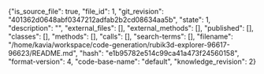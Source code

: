 {"is_source_file": true, "file_id": 1, "git_revision": "401362d0648abf0347212adfab2b2cd08634aa5b", "state": 1, "description": "", "external_files": [], "external_methods": [], "published": [], "classes": [], "methods": [], "calls": [], "search-terms": [], "filename": "/home/kavia/workspace/code-generation/rubik3d-explorer-96617-96623/README.md", "hash": "e1b95782e514c99ca41a473f24560158", "format-version": 4, "code-base-name": "default", "knowledge_revision": 2}